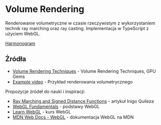 # Volume Rendering

Renderowanie volumetryczne w czasie rzeczywistym z wykorzystaniem technik ray marching oraz ray casting. Implementacja w TypeScript z użyciem WebGL.

[Harmonogram](./doc/Harmonogram.md)

## Żródła

- [Volume Rendering Techniques](https://developer.nvidia.com/gpugems/gpugems/part-vi-beyond-triangles/chapter-39-volume-rendering-techniques) - Volume Rendering Techniques, GPU Gems
- [Example video](https://www.youtube.com/watch?v=eyrGd-meg6I) - Przykład renderowania volumetrycznego

Propozycje żródeł do nauki i inspiracji:

- [Ray Marching and Signed Distance Functions](https://www.iquilezles.org/www/articles/distfunctions/distfunctions.htm) - artykuł Inigo Quileza
- [WebGL Fundamentals](https://webglfundamentals.org/) - podstawy WebGL
- [Learn WebGL](https://learnwebgl.brown37.net/) - kurs WebGL
- [MDN Web Docs - WebGL](https://developer.mozilla.org/en-US/docs/Web/API/WebGL_API) - dokumentacja WebGL na MDN
